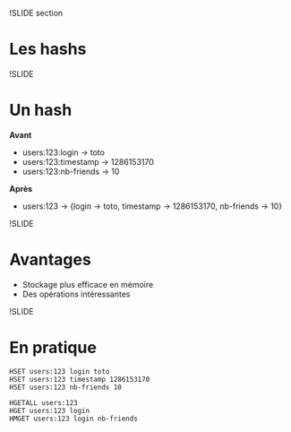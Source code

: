 !SLIDE section
# Les hashs #

!SLIDE
# Un hash #

**Avant**

* users:123:login → toto
* users:123:timestamp → 1286153170
* users:123:nb-friends → 10

**Après**

* users:123 → {login → toto, timestamp → 1286153170, nb-friends → 10}

!SLIDE
# Avantages #

* Stockage plus efficace en mémoire
* Des opérations intéressantes

!SLIDE
# En pratique #

    HSET users:123 login toto
    HSET users:123 timestamp 1286153170
    HSET users:123 nb-friends 10

    HGETALL users:123
    HGET users:123 login
    HMGET users:123 login nb-friends


